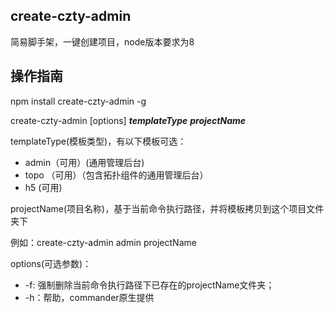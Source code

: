## create-czty-admin ##
简易脚手架，一键创建项目，node版本要求为8

## 操作指南 ##
npm install create-czty-admin -g  

create-czty-admin [options] ***templateType*** ***projectName***

templateType(模板类型)，有以下模板可选：  

 - admin（可用）(通用管理后台)
 - topo （可用）（包含拓扑组件的通用管理后台）
 - h5 (可用)

 projectName(项目名称)，基于当前命令执行路径，并将模板拷贝到这个项目文件夹下
 
 例如：create-czty-admin admin projectName

 options(可选参数)：
  - -f: 强制删除当前命令执行路径下已存在的projectName文件夹；
  - -h：帮助，commander原生提供

